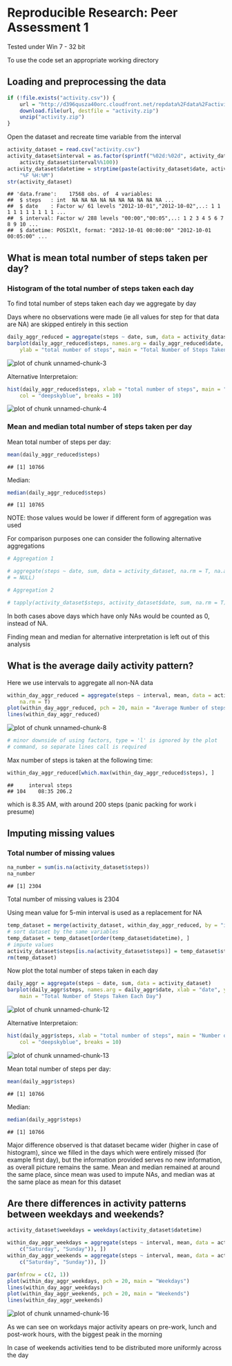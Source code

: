 # Reproducible Research: Peer Assessment 1
Tested under Win 7 - 32 bit

To use the code set an appropriate working directory


## Loading and preprocessing the data

```r
if (!file.exists("activity.csv")) {
    url = "http://d396qusza40orc.cloudfront.net/repdata%2Fdata%2Factivity.zip"
    download.file(url, destfile = "activity.zip")
    unzip("activity.zip")
}
```

Open the dataset and recreate time variable from the interval


```r
activity_dataset = read.csv("activity.csv")
activity_dataset$interval = as.factor(sprintf("%02d:%02d", activity_dataset$interval%/%100, 
    activity_dataset$interval%%100))
activity_dataset$datetime = strptime(paste(activity_dataset$date, activity_dataset$interval), 
    "%F %H:%M")
str(activity_dataset)
```

```
## 'data.frame':	17568 obs. of  4 variables:
##  $ steps   : int  NA NA NA NA NA NA NA NA NA NA ...
##  $ date    : Factor w/ 61 levels "2012-10-01","2012-10-02",..: 1 1 1 1 1 1 1 1 1 1 ...
##  $ interval: Factor w/ 288 levels "00:00","00:05",..: 1 2 3 4 5 6 7 8 9 10 ...
##  $ datetime: POSIXlt, format: "2012-10-01 00:00:00" "2012-10-01 00:05:00" ...
```



## What is mean total number of steps taken per day?
### Histogram of the total number of steps taken each day
To find total number of steps taken each day we aggregate by day

Days where no observations were made (ie all values for step for that data are NA) are skipped entirely in this section


```r
daily_aggr_reduced = aggregate(steps ~ date, sum, data = activity_dataset, na.rm = T)
barplot(daily_aggr_reduced$steps, names.arg = daily_aggr_reduced$date, xlab = "date", 
    ylab = "total number of steps", main = "Total Number of Steps Taken Each Day")
```

![plot of chunk unnamed-chunk-3](figure/unnamed-chunk-3.png) 


Alternative Interpretaion:

```r
hist(daily_aggr_reduced$steps, xlab = "total number of steps", main = "Number of steps per day", 
    col = "deepskyblue", breaks = 10)
```

![plot of chunk unnamed-chunk-4](figure/unnamed-chunk-4.png) 


### Mean and median total number of steps taken per day
Mean total number of steps per day:

```r
mean(daily_aggr_reduced$steps)
```

```
## [1] 10766
```

Median:

```r
median(daily_aggr_reduced$steps)
```

```
## [1] 10765
```


NOTE: those values would be lower if different form of aggregation was used

For comparison purposes one can consider the following alternative aggregations

```r
# Aggregation 1

# aggregate(steps ~ date, sum, data = activity_dataset, na.rm = T, na.action
# = NULL)

# Aggregation 2

# tapply(activity_dataset$steps, activity_dataset$date, sum, na.rm = T)
```

In both cases above days which have only NAs would be counted as 0, instead of NA.

Finding mean and median for alternative interpretation is left out of this analysis


## What is the average daily activity pattern?
Here we use intervals to aggregate all non-NA data

```r
within_day_aggr_reduced = aggregate(steps ~ interval, mean, data = activity_dataset, 
    na.rm = T)
plot(within_day_aggr_reduced, pch = 20, main = "Average Number of steps taken within 5 minute interval")
lines(within_day_aggr_reduced)
```

![plot of chunk unnamed-chunk-8](figure/unnamed-chunk-8.png) 

```r
# minor downside of using factors, type = 'l' is ignored by the plot
# command, so separate lines call is required
```


Max number of steps is taken at the following time:

```r
within_day_aggr_reduced[which.max(within_day_aggr_reduced$steps), ]
```

```
##     interval steps
## 104    08:35 206.2
```

which is 8.35 AM, with around 200 steps (panic packing for work i presume)
## Imputing missing values
### Total number of missing values

```r
na_number = sum(is.na(activity_dataset$steps))
na_number
```

```
## [1] 2304
```

Total number of missing values is 2304


Using mean value for 5-min interval is used as a replacement for NA

```r
temp_dataset = merge(activity_dataset, within_day_aggr_reduced, by = "interval")
# sort dataset by the same variables
temp_dataset = temp_dataset[order(temp_dataset$datetime), ]
# impute values
activity_dataset$steps[is.na(activity_dataset$steps)] = temp_dataset$steps.y[is.na(activity_dataset$steps)]
rm(temp_dataset)
```


Now plot the total number of steps taken in each day


```r
daily_aggr = aggregate(steps ~ date, sum, data = activity_dataset)
barplot(daily_aggr$steps, names.arg = daily_aggr$date, xlab = "date", ylab = "total number of steps", 
    main = "Total Number of Steps Taken Each Day")
```

![plot of chunk unnamed-chunk-12](figure/unnamed-chunk-12.png) 


Alternative Interpretaion:

```r
hist(daily_aggr$steps, xlab = "total number of steps", main = "Number of steps per day", 
    col = "deepskyblue", breaks = 10)
```

![plot of chunk unnamed-chunk-13](figure/unnamed-chunk-13.png) 


Mean total number of steps per day:

```r
mean(daily_aggr$steps)
```

```
## [1] 10766
```

Median:

```r
median(daily_aggr$steps)
```

```
## [1] 10766
```


Major difference observed is that dataset became wider (higher in case of histogram), since we filled in the days which were entirely missed (for example first day), but the information provided serves no new information, as overall picture remains the same. Mean and median remained at around the same place, since mean was used to impute NAs, and median was at the same place as mean for this dataset

## Are there differences in activity patterns between weekdays and weekends?

```r
activity_dataset$weekdays = weekdays(activity_dataset$datetime)

within_day_aggr_weekdays = aggregate(steps ~ interval, mean, data = activity_dataset[!(activity_dataset$weekdays %in% 
    c("Saturday", "Sunday")), ])
within_day_aggr_weekends = aggregate(steps ~ interval, mean, data = activity_dataset[(activity_dataset$weekdays %in% 
    c("Saturday", "Sunday")), ])

par(mfrow = c(2, 1))
plot(within_day_aggr_weekdays, pch = 20, main = "Weekdays")
lines(within_day_aggr_weekdays)
plot(within_day_aggr_weekends, pch = 20, main = "Weekends")
lines(within_day_aggr_weekends)
```

![plot of chunk unnamed-chunk-16](figure/unnamed-chunk-16.png) 


As we can see on workdays major activity apears on pre-work, lunch and post-work hours, with the biggest peak in the morning

In case of weekends activities tend to be distributed more uniformly across the day
